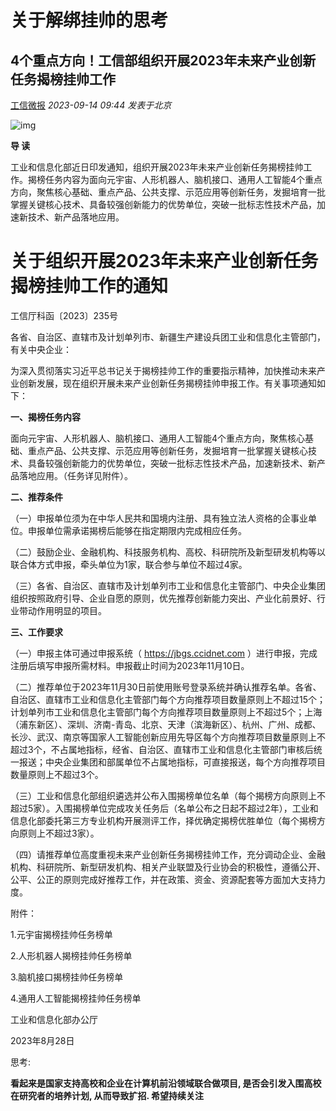 # 关于解绑挂帅的思考
## 4个重点方向！工信部组织开展2023年未来产业创新任务揭榜挂帅工作

[工信微报](javascript:void(0);) *2023-09-14 09:44* *发表于北京*

![img](https://mmbiz.qpic.cn/mmbiz_gif/G0YfOInuXpsk0HcFTbGyjjLfSsRjH2eQD8jFFetyyYoF976vajbrYeyCxASMWtaPdyhfnSPzGOU1b7nyeFkZBQ/640?wx_fmt=gif)

**导 读**

工业和信息化部近日印发通知，组织开展2023年未来产业创新任务揭榜挂帅工作。揭榜任务内容为面向元宇宙、人形机器人、脑机接口、通用人工智能4个重点方向，聚焦核心基础、重点产品、公共支撑、示范应用等创新任务，发掘培育一批掌握关键核心技术、具备较强创新能力的优势单位，突破一批标志性技术产品，加速新技术、新产品落地应用。

# **关于组织开展2023年未来产业创新任务揭榜挂帅工作的通知**

工信厅科函〔2023〕235号

各省、自治区、直辖市及计划单列市、新疆生产建设兵团工业和信息化主管部门，有关中央企业：

为深入贯彻落实习近平总书记关于揭榜挂帅工作的重要指示精神，加快推动未来产业创新发展，现在组织开展未来产业创新任务揭榜挂帅申报工作。有关事项通知如下：

**一、揭榜任务内容**

面向元宇宙、人形机器人、脑机接口、通用人工智能4个重点方向，聚焦核心基础、重点产品、公共支撑、示范应用等创新任务，发掘培育一批掌握关键核心技术、具备较强创新能力的优势单位，突破一批标志性技术产品，加速新技术、新产品落地应用。（任务详见附件）。

**二、推荐条件**

（一）申报单位须为在中华人民共和国境内注册、具有独立法人资格的企事业单位。申报单位需承诺揭榜后能够在指定期限内完成相应任务。

（二）鼓励企业、金融机构、科技服务机构、高校、科研院所及新型研发机构等以联合体方式申报，牵头单位为1家，联合参与单位不超过4家。

（三）各省、自治区、直辖市及计划单列市工业和信息化主管部门、中央企业集团组织按照政府引导、企业自愿的原则，优先推荐创新能力突出、产业化前景好、行业带动作用明显的项目。

**三、工作要求**

（一）申报主体可通过申报系统（  https://jbgs.ccidnet.com  ）进行申报，完成注册后填写申报所需材料。申报截止时间为2023年11月10日。

（二）推荐单位于2023年11月30日前使用账号登录系统并确认推荐名单。各省、自治区、直辖市工业和信息化主管部门每个方向推荐项目数量原则上不超过15个；计划单列市工业和信息化主管部门每个方向推荐项目数量原则上不超过5个；上海（浦东新区）、深圳、济南-青岛、北京、天津（滨海新区）、杭州、广州、成都、长沙、武汉、南京等国家人工智能创新应用先导区每个方向推荐项目数量原则上不超过3个，不占属地指标，经省、自治区、直辖市工业和信息化主管部门审核后统一报送；中央企业集团和部属单位不占属地指标，可直接报送，每个方向推荐项目数量原则上不超过3个。

（三）工业和信息化部组织遴选并公布入围揭榜单位名单（每个揭榜方向原则上不超过5家）。入围揭榜单位完成攻关任务后（名单公布之日起不超过2年），工业和信息化部委托第三方专业机构开展测评工作，择优确定揭榜优胜单位（每个揭榜方向原则上不超过3家）。

（四）请推荐单位高度重视未来产业创新任务揭榜挂帅工作，充分调动企业、金融机构、科研院所、新型研发机构、相关产业联盟及行业协会的积极性，遵循公开、公平、公正的原则完成好推荐工作，并在政策、资金、资源配套等方面加大支持力度。

附件：

1.元宇宙揭榜挂帅任务榜单 

2.人形机器人揭榜挂帅任务榜单

3.脑机接口揭榜挂帅任务榜单

4.通用人工智能揭榜挂帅任务榜单

工业和信息化部办公厅

2023年8月28日





思考: 

**看起来是国家支持高校和企业在计算机前沿领域联合做项目, 是否会引发入围高校在研究者的培养计划, 从而导致扩招. 希望持续关注**

